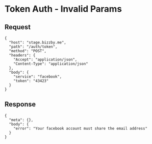 # Token Auth - Invalid Params

## Request
```
{
  "host": "stage.bizzby.me",
  "path": "/auth/token",
  "method": "POST",
  "headers": {
    "Accept": "application/json",
    "Content-Type": "application/json"
  },
  "body": {
    "service": "facebook",
    "token": "43423"
  }
}
```

## Response
```
{
  "meta": {},
  "body": {
    "error": "Your facebook account must share the email address"
  }
}
```

